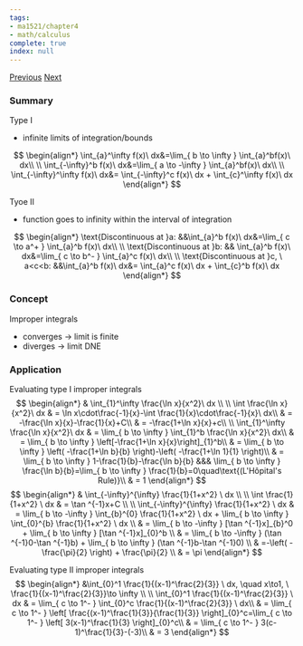 ```yaml
---
tags:
- ma1521/chapter4
- math/calculus
complete: true
index: null
---
```

[Previous](/labyrinth/notes/math/ma1521/integration_II)   [Next](/labyrinth/notes/math/ma1521/applied_integration)

### Summary
Type I
- infinite limits of integration/bounds

$$
\begin{align*}
\int_{a}^\infty f(x)\ dx&=\lim_{ b \to \infty } \int_{a}^bf(x)\ dx\\
\\
\int_{-\infty}^b f(x)\ dx&=\lim_{ a \to -\infty } \int_{a}^bf(x)\ dx\\
\\
\int_{-\infty}^\infty f(x)\ dx&= \int_{-\infty}^c f(x)\ dx +  \int_{c}^\infty f(x)\ dx
\end{align*}
$$

Tyoe II
- function goes to infinity within the interval of integration

$$
\begin{align*}
\text{Discontinuous at }a: &&\int_{a}^b f(x)\ dx&=\lim_{ c \to a^+ } \int_{a}^b f(x)\ dx\\
\\
\text{Discontinuous at }b: && \int_{a}^b f(x)\ dx&=\lim_{ c \to b^- } \int_{a}^c f(x)\ dx\\
\\
\text{Discontinuous at }c, \ a<c<b: &&\int_{a}^b f(x)\ dx&= \int_{a}^c f(x)\ dx +  \int_{c}^b f(x)\ dx
\end{align*}
$$

### Concept
Improper integrals
- converges -> limit is finite
- diverges -> limit DNE

### Application
Evaluating type I improper integrals
$$
\begin{align*}
& \int_{1}^\infty \frac{\ln x}{x^2}\ dx \\
\\
\int \frac{\ln x}{x^2}\ dx & = \ln x\cdot\frac{-1}{x}-\int \frac{1}{x}\cdot\frac{-1}{x}\ dx\\
& = -\frac{\ln x}{x}-\frac{1}{x}+C\\
& = -\frac{1+\ln x}{x}+c\\
\\
\int_{1}^\infty \frac{\ln x}{x^2}\ dx & = \lim_{ b \to \infty } \int_{1}^b \frac{\ln x}{x^2}\ dx\\
& = \lim_{ b \to \infty } \left[-\frac{1+\ln x}{x}\right]_{1}^b\\
& = \lim_{ b \to \infty } \left( -\frac{1+\ln b}{b} \right)-\left( -\frac{1+\ln 1}{1} \right)\\
& = \lim_{ b \to \infty } 1-\frac{1}{b}-\frac{\ln b}{b} &&& \lim_{ b \to \infty } \frac{\ln b}{b}=\lim_{ b \to \infty } \frac{1}{b}=0\quad\text{(L'Hôpital's Rule)}\\
& = 1
\end{align*}
$$
$$
\begin{align*}
& \int_{-\infty}^{\infty} \frac{1}{1+x^2} \ dx \\
\\
\int \frac{1}{1+x^2} \ dx & = \tan ^{-1}x+C \\
\\
\int_{-\infty}^{\infty} \frac{1}{1+x^2} \ dx & = \lim_{ b \to -\infty } \int_{b}^{0} \frac{1}{1+x^2} \ dx +  \lim_{ b \to \infty } \int_{0}^{b} \frac{1}{1+x^2} \ dx \\
& =  \lim_{ b \to -\infty } [\tan ^{-1}x]_{b}^0 +  \lim_{ b \to \infty } [\tan ^{-1}x]_{0}^b \\
& = \lim_{ b \to -\infty } (\tan ^{-1}0-\tan ^{-1}b) +  \lim_{ b \to \infty } (\tan ^{-1}b-\tan ^{-1}0) \\
& =-\left( -\frac{\pi}{2} \right) +  \frac{\pi}{2} \\
& = \pi
\end{align*}
$$

Evaluating type II improper integrals
$$
\begin{align*}
&\int_{0}^1 \frac{1}{(x-1)^\frac{2}{3}} \ dx, \quad x\to1, \ \frac{1}{(x-1)^\frac{2}{3}}\to \infty \\ 
\\
\int_{0}^1 \frac{1}{(x-1)^\frac{2}{3}} \ dx & = \lim_{ c \to 1^- } \int_{0}^c \frac{1}{(x-1)^\frac{2}{3}} \ dx\\
& = \lim_{ c \to 1^- } \left[ \frac{(x-1)^\frac{1}{3}}{\frac{1}{3}} \right]_{0}^c=\lim_{ c \to 1^- } \left[ 3(x-1)^\frac{1}{3} \right]_{0}^c\\
& = \lim_{ c \to 1^- } 3(c-1)^\frac{1}{3}-(-3)\\
& = 3
\end{align*}
$$